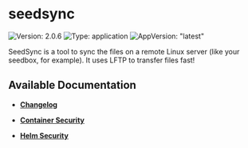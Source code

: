 # seedsync

![Version: 2.0.6](https://img.shields.io/badge/Version-2.0.6-informational?style=flat-square) ![Type: application](https://img.shields.io/badge/Type-application-informational?style=flat-square) ![AppVersion: "latest"](https://img.shields.io/badge/AppVersion-"latest"-informational?style=flat-square)

SeedSync is a tool to sync the files on a remote Linux server (like your seedbox, for example). It uses LFTP to transfer files fast!

## Available Documentation

- [**Changelog**](CHANGELOG)

- [**Container Security**](container-security)

- [**Helm Security**](helm-security)


